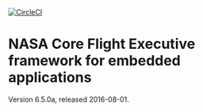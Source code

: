 [![CircleCI](https://circleci.com/gh/billvb/core-flight-executive.svg?style=svg)](https://circleci.com/gh/billvb/core-flight-executive)

# NASA Core Flight Executive framework for embedded applications

Version 6.5.0a, released 2016-08-01.


